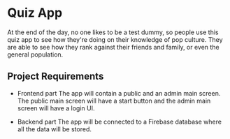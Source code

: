 
# Quiz App

At the end of the day, no one likes to be a test dummy, so people use this quiz app to see how they're doing on their knowledge of pop culture. They are able to see how they rank against their friends and family, or even the general population.

## Project Requirements
- Frontend part
The app will contain a public and an admin main screen.
The public main screen will have a start button and the admin main screen will have a login UI.


- Backend part 
The app will be connected to a Firebase database where all the data will be stored.

